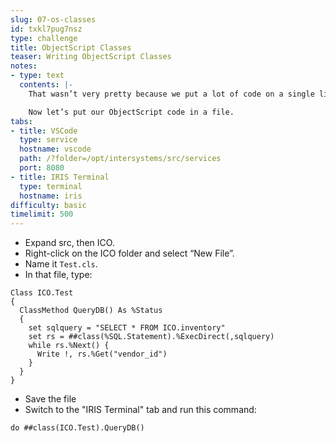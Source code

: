 ```yaml
---
slug: 07-os-classes
id: txkl7pug7nsz
type: challenge
title: ObjectScript Classes
teaser: Writing ObjectScript Classes
notes:
- type: text
  contents: |-
    That wasn’t very pretty because we put a lot of code on a single line.

    Now let’s put our ObjectScript code in a file.
tabs:
- title: VSCode
  type: service
  hostname: vscode
  path: /?folder=/opt/intersystems/src/services
  port: 8080
- title: IRIS Terminal
  type: terminal
  hostname: iris
difficulty: basic
timelimit: 500
---
```

* Expand src, then ICO.
* Right-click on the ICO folder and select “New File”.
* Name it `Test.cls`.
* In that file, type:

```
Class ICO.Test
{
  ClassMethod QueryDB() As %Status
  {
    set sqlquery = "SELECT * FROM ICO.inventory"
    set rs = ##class(%SQL.Statement).%ExecDirect(,sqlquery)
    while rs.%Next() {
      Write !, rs.%Get("vendor_id")
    }
  }
}
```
* Save the file
* Switch to the "IRIS Terminal" tab and run this command:

```
do ##class(ICO.Test).QueryDB()
```